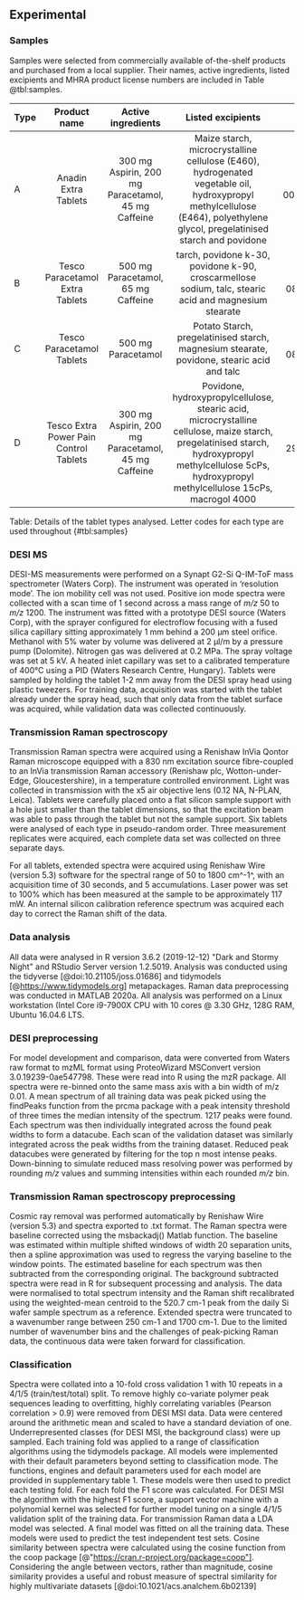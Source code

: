 ## Experimental

### Samples

Samples were selected from commercially available of-the-shelf products and purchased from a local supplier. Their names, active ingredients, listed excipients and MHRA product license numbers are included in Table @tbl:samples.


| Type | Product name | Active ingredients| Listed excipients | MHRA licence |
|:-----|:------------:|:------------------:|:----------------:|:------------:|
| A | Anadin Extra Tablets | 300 mg Aspirin, 200 mg Paracetamol, 45 mg Caffeine | Maize starch, microcrystalline cellulose (E460), hydrogenated vegetable oil, hydroxypropyl methylcellulose (E464), polyethylene glycol, pregelatinised starch and povidone  | PL 00165/5013R |
| B | Tesco Paracetamol Extra Tablets | 500 mg Paracetamol, 65 mg Caffeine |tarch, povidone k-30, povidone k-90, croscarmellose sodium, talc, stearic acid and magnesium stearate | PL 08977/0025 |
| C | Tesco Paracetamol Tablets | 500 mg Paracetamol | Potato Starch, pregelatinised starch, magnesium stearate, povidone, stearic acid and talc | PL 08977/0014 |
| D | Tesco Extra Power Pain Control Tablets | 300 mg Aspirin, 200 mg Paracetamol, 45 mg Caffeine | Povidone, hydroxypropylcellulose, stearic acid, microcrystalline cellulose, maize starch, pregelatinised starch, hydroxypropyl methylcellulose 5cPs, hydroxypropyl methylcellulose 15cPs, macrogol 4000 | PL 29831/0164 

Table: Details of the tablet types analysed. Letter codes for each type are used throughout
{#tbl:samples}

### DESI MS

DESI-MS measurements were performed on a Synapt G2-Si Q-IM-ToF mass spectrometer (Waters Corp). The instrument was operated in ‘resolution mode’. The ion mobility cell was not used. Positive ion mode spectra were collected with a scan time of 1 second across a mass range of *m/z* 50 to *m/z* 1200. The instrument was fitted with a prototype DESI source (Waters Corp), with the sprayer configured for electroflow focusing with a fused silica capillary sitting approximately 1 mm behind a 200 µm steel orifice. Methanol with 5% water by volume was delivered at 2 µl/m by a pressure pump (Dolomite). Nitrogen gas was delivered at 0.2 MPa. The spray voltage was set at 5 kV. A heated inlet capillary was set to a calibrated temperature of 400°C using a PID (Waters Research Centre, Hungary). Tablets were sampled by holding the tablet 1-2 mm away from the DESI spray head using plastic tweezers. For training data, acquisition was started with the tablet already under the spray head, such that only data from the tablet surface was acquired, while validation data was collected continuously. 

### Transmission Raman spectroscopy 

Transmission Raman spectra were acquired using a Renishaw InVia Qontor Raman microscope equipped with a 830 nm excitation source fibre-coupled to an InVia transmission Raman accessory (Renishaw plc, Wotton-under-Edge, Gloucestershire), in a temperature controlled environment. Light was collected in transmission with the x5 air objective lens (0.12 NA, N-PLAN, Leica). Tablets were carefully placed onto a flat silicon sample support with a hole just smaller than the tablet dimensions, so that the excitation beam was able to pass through the tablet but not the sample support. Six tablets were analysed of each type in pseudo-random order. Three measurement replicates were acquired, each complete data set was collected on three separate days.  

For all tablets, extended spectra were acquired using Renishaw Wire (version 5.3) software for the spectral range of 50 to 1800 cm^-1^, with an acquisition time of 30 seconds, and 5 accumulations. Laser power was set to 100% which has been measured at the sample to be approximately 117 mW. An internal silicon calibration reference spectrum was acquired each day to correct the Raman shift of the data.

### Data analysis 

All data were analysed in R version 3.6.2 (2019-12-12) "Dark and Stormy Night" and RStudio Server version 1.2.5019. Analysis was conducted using the tidyverse [@doi:10.21105/joss.01686] and tidymodels [@https://www.tidymodels.org] metapackages. Raman data preprocessing was conducted in MATLAB 2020a. All analysis was performed on a Linux workstation (Intel Core i9-7900X CPU with 10 cores @ 3.30 GHz, 128G RAM, Ubuntu 16.04.6 LTS. 

### DESI preprocessing 

For model development and comparison, data were converted from Waters raw format to mzML format using ProteoWizard MSConvert version 3.0.19239-0ae547798. These were read into R using the mzR package. All spectra were re-binned onto the same mass axis with a bin width of m/z 0.01. A mean spectrum of all training data was peak picked using the findPeaks function from the prcma package with a peak intensity threshold of three times the median intensity of the spectrum. 1217 peaks were found. Each spectrum was then individually integrated across the found peak widths to form a datacube. Each scan of the validation dataset was similarly integrated across the peak widths from the training dataset. Reduced peak datacubes were generated by filtering for the top n most intense peaks. Down-binning to simulate reduced mass resolving power was performed by rounding *m/z* values and summing intensities within each rounded *m/z* bin. 

### Transmission Raman spectroscopy preprocessing 

Cosmic ray removal was performed automatically by Renishaw Wire (version 5.3) and spectra exported to .txt format. The Raman spectra were baseline corrected using the msbackadj() Matlab function. The baseline was estimated within multiple shifted windows of width 20 separation units, then a spline approximation was used to regress the varying baseline to the window points. The estimated baseline for each spectrum was then subtracted from the corresponding original. The background subtracted spectra were read in R for subsequent processing and analysis. The data were normalised to total spectrum intensity and the Raman shift recalibrated using the weighted-mean centroid to the 520.7 cm-1 peak from the daily Si wafer sample spectrum as a reference. Extended spectra were truncated to a wavenumber range between 250 cm-1 and 1700 cm-1. Due to the limited number of wavenumber bins and the challenges of peak-picking Raman data, the continuous data were taken forward for classification. 

### Classification 

Spectra were collated into a 10-fold cross validation 1 with 10 repeats in a 4/1/5 (train/test/total) split.  To remove highly co-variate polymer peak sequences leading to overfitting, highly correlating variables (Pearson correlation > 0.9) were removed from DESI MSI data. Data were centered around the arithmetic mean and scaled to have a standard deviation of one. Underrepresented classes (for DESI MSI, the background class) were up sampled. Each training fold was applied to a range of classification algorithms using the tidymodels package. All models were implemented with their default parameters beyond setting to classification mode. The functions, engines and default parameters used for each model are provided in supplementary table 1. These models were then used to predict each testing fold. For each fold the F1 score was calculated. For DESI MSI the algorithm with the highest F1 score, a support vector machine with a polynomial kernel was selected for further model tuning on a single 4/1/5 validation split of the training data. For transmission Raman data a LDA model was selected. A final model was fitted on all the training data. These models were used to predict the test independent test sets. Cosine similarity between spectra were calculated using the cosine function from the coop package [@"https://cran.r-project.org/package=coop"]. Considering the angle between vectors, rather than magnitude, cosine similarity provides a useful and robust measure of spectral similarity for highly multivariate datasets [@doi:10.1021/acs.analchem.6b02139] 
